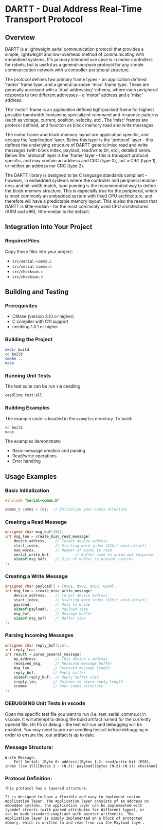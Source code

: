 # DARTT - Dual Address Real-Time Transport Protocol

## Overview

DARTT is a lightweight serial communication protocol that provides a simple, lightweight and low-overhead method of communicating with embedded systems. It's primary intended use case is in motor controllers for robots, but is useful as a general-purpose protocol for any simple communication network with a controller-peripheral structure. 

The protocol defines two primary frame types - an application defined 'motor' frame type, and a general purpose 'misc' frame type. These are generally accessed with a 'dual addressing' schema, where each peripheral responds to two different addresses - a 'motor' address and a 'misc' address. 

The 'motor' frame is an application defined tight/packed frame for highest possible bandwidth containing specialized command and response patterns (such as voltage, current, position, velocity, etc). The 'misc' frames are protocol defined, and function as block memory read and write messages. 

The motor frame and block memory layout are application specific, and occupy the 'application' layer. Below this layer is the 'protocol' layer - this defines the underlying structure of DARTT generic/misc read and write messages (with block index, payload, read/write bit, etc), detailed below. Below the 'protocol' layer is the 'frame' layer - this is transport protocol specific, and may contain an address and CRC (type 0), just a CRC (type 1), or neither an address nor CRC (type 2). 

The DARTT library is designed to be C language standards compliant - however, in embedded systems where the controller and peripheral endian-ness and bit-width match, type punning is the recommended way to define the block memory structure. This is especially true for the peripheral, which is most commonly an embedded system with fixed CPU architecture, and therefore will have a predictable memory layout. This is also the reason that DARTT is little-endian - for the most commonly used CPU architectures (ARM and x86), little-endian is the default.

## Integration into Your Project

### Required Files
Copy these files into your project:
- `src/serial-comms.c`
- `src/serial-comms.h`
- `src/checksum.c`
- `src/checksum.h`

## Building and Testing

### Prerequisites
- CMake (version 3.10 or higher)
- C compiler with C11 support
- ceedling 1.0.1 or higher

### Building the Project
```bash
mkdir build
cd build
cmake ..
make
```

### Running Unit Tests
The test suite can be run via ceedling
```bash
ceedling test:all
```

### Building Examples
The example code is located in the `examples` directory. To build:
```bash
cd build
make
```

The examples demonstrate:
- Basic message creation and parsing
- Read/write operations
- Error handling

## Usage Examples

### Basic Initialization
```c
#include "serial-comms.h"

comms_t comms = {0};  // Initialize your comms structure
```

### Creating a Read Message
```c
unsigned char msg_buf[256];
int msg_len = create_misc_read_message(
    device_address,    // Target device address
    start_index,       // Starting word index (32bit word offset)
    num_words,         // Number of words to read
    serial_write_buf,           // Buffer used to write out response
    sizeof(msg_buf)    // Size of buffer to prevent overrun
);
```

### Creating a Write Message
```c
unsigned char payload[] = {0x01, 0x02, 0x03, 0x04};
int msg_len = create_misc_write_message(
    device_address,    // Target device address
    start_index,       // Starting word index (32bit word offset)
    payload,           // Data to write
    sizeof(payload),   // Payload size
    msg_buf,           // Message buffer
    sizeof(msg_buf)    // Buffer size
);
```

### Parsing Incoming Messages
```c
unsigned char reply_buf[256];
int reply_len;
int result = parse_general_message(
    my_address,        // This device's address
    received_msg,      // Received message buffer
    msg_len,          // Received message length
    reply_buf,        // Reply buffer
    sizeof(reply_buf), // Reply buffer size
    &reply_len,       // Pointer to store reply length
    &comms            // Your comms structure
);
``` 


### DEBUGGING Unit Tests in vscode
Open the specific test file you want to run (i.e. test_serial_comms.c) in vscode. It will attempt to debug the build artifact named for the currently opened file. Hit F5 or debug - the test will run and debugging will be enabled. You may need to pre-run ceedling test:all before debugging in order to ensure the .out artifact is up to date.

### Message Structure:
```
Write Message:
    Full Serial: [Byte 0: address][Bytes 1-2: read/write bit (MSB), index (low 15)][Bytes 3 - (N-3): payload][Bytes (N-2)-(N-1): checksum]

```


### Protocol Definition:
``` 
This protocol has a layered structure. 

It is designed to have a flexible and easy to implement custom Application layer. The Application layer consists of an address On embedded systems, the application layer can be implemented with typedef structs (with packed attributes for different types), or
can be made standard-compliant with pointer arithmetic. The Application layer is simply implemented on a block of protected memory, which is written to and read from via the Payload layer. 
